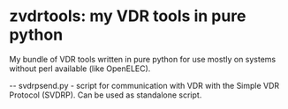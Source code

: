 zvdrtools: my VDR tools in pure python
=========

My bundle of VDR tools written in pure python for use mostly on systems without perl available (like OpenELEC).

-- svdrpsend.py - script for communication with VDR with the Simple VDR Protocol (SVDRP). Can be used as standalone script.
